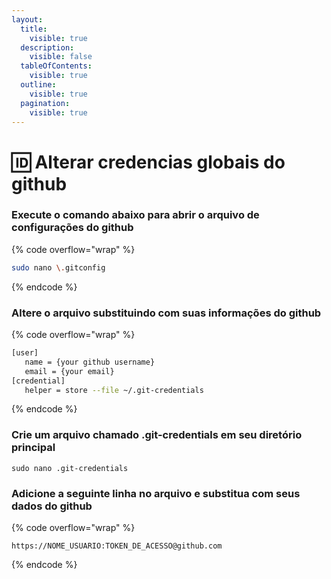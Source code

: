 ```yaml
---
layout:
  title:
    visible: true
  description:
    visible: false
  tableOfContents:
    visible: true
  outline:
    visible: true
  pagination:
    visible: true
---
```


# 🆔 Alterar credencias globais do github

### Execute o comando abaixo para abrir o arquivo de configurações do github

{% code overflow="wrap" %}
```sh
sudo nano \.gitconfig
```
{% endcode %}

### Altere o arquivo substituindo com suas informações do github

{% code overflow="wrap" %}
```sh
[user]
   name = {your github username}
   email = {your email}
[credential]
   helper = store --file ~/.git-credentials
```
{% endcode %}

### Crie um arquivo chamado **.git-credentials** em seu diretório principal

```shell=
sudo nano .git-credentials
```

### Adicione a seguinte linha no arquivo e substitua com seus dados do github

{% code overflow="wrap" %}
```plsql
https://NOME_USUARIO:TOKEN_DE_ACESSO@github.com
```
{% endcode %}
